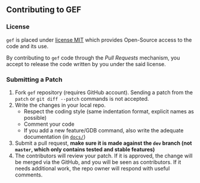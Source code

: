 ## Contributing to GEF ##

### License ###

`gef` is placed under [license MIT](https://github.com/hugsy/gef/LICENSE) which
provides Open-Source access to the code and its use.

By contributing to `gef` code through the _Pull Requests_ mechanism, you accept
to release the code written by you under the said license.


### Submitting a Patch ###

1. Fork `gef` repository (requires GitHub account). Sending a patch from the
   `patch` or `git diff --patch` commands is not accepted.
1. Write the changes in your local repo.
    * Respect the coding style (same indentation format, explicit names as possible)
    * Comment your code
    * If you add a new feature/GDB command, also write the adequate
      documentation (in [`docs/`](https://github.com/hugsy/gef/docs))
1. Submit a pull request, **make sure it is made against the `dev` branch (not `master`, which only contains tested and stable features)**
1. The contributors will review your patch. If it is approved, the change will
   be merged via the GitHub, and you will be seen as contributors. If it needs
   additional work, the repo owner will respond with useful comments.
